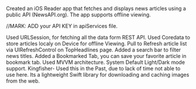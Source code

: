 Created an iOS Reader app that fetches and displays news articles using a public API (NewsAPI.org). The app supports offline viewing.

//MARK: ADD your API KEY in apiServices file.

Used URLSession, for fetching all the data form REST API.
Used Coredata to store articles localy on Device for offline Viewing.
Pull to Refresh article list via UIRefreshControl on TopHeadlines page.
Added a search bar to filter news titles.
Added a Bookmarked Tab, you can save your favorite article in bookmark tab.
Used MVVM architecture.
System Default Light/Dark mode support.
Kingfisher- Used this in the Past, due to lack of time not able to use here. Its a lightweight Swift library for downloading and caching images from the web.
